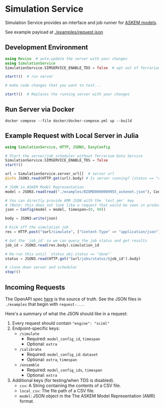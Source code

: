 # Simulation Service
Simulation Service provides an interface and job runner for [ASKEM models](https://github.com/DARPA-ASKEM/Model-Representations).

See example payload at [./examples/request.json](./examples/request.json)

## Development Environment

```julia
using Revise  # auto-update the server with your changes
using SimulationService
SimulationService.SIMSERVICE_ENABLE_TDS = false  # opt out of Terrarium Data Service

start!()  # run server

# make code changes that you want to test...

start!()  # Replaces the running server with your changes
```

## Run Server via Docker

```
docker compose --file docker/docker-compose.yml up --build
```

## Example Request with Local Server in Julia

```julia
using SimulationService, HTTP, JSON3, EasyConfig

# Start the server/job scheduler without Terrarium Data Service
SimulationService.SIMSERVICE_ENABLE_TDS = false
start!()

url = SimulationService.server_url[]  # server url
@info JSON3.read(HTTP.get(url).body) # Is server running? (status == "ok")

# JSON in ASKEM Model Representation
model = JSON3.read(read("./examples/BIOMD0000000955_askenet.json"), Config)

# You can directly provide AMR JSON with the `test_amr` key
# (Note: this does not look like a request that would be seen in production)
json = Config(model = model, timespan=(0, 90))

body = JSON3.write(json)

# Kick off the simulation job
res = HTTP.post("$url/simulate", ["Content-Type" => "application/json"]; body=body)

# Get the `job_id` so we can query the job status and get results
job_id = JSON3.read(res.body).simulation_id

# Re-run this until `status_obj.status == "done"`
status = JSON3.read(HTTP.get("$url/jobs/status/$job_id").body)

# close down server and scheduler
stop!()
```

## Incoming Requests

The OpenAPI spec [here](https://raw.githubusercontent.com/DARPA-ASKEM/simulation-api-spec/main/openapi.yaml) is the source of truth.  See the JSON files in `./examples` that begin with `request-...`.

Here's a summary of what the JSON should like in a request:

1. Every request should contain `"engine": "sciml"`
2. Endpoint-specific keys:
    - `/simulate`
        - Required: `model_config_id`, `timespan`
        - Optional: `extra`
    - `/calibrate`
        - Required: `model_config_id`: `dataset`
        - Optional: `extra`, `timespan`
    - `/ensemble`
        - Required: `model_config_ids`, `timespan`
        - Optional: `extra`
3. Additional keys (for testing/when TDS is disabled).
    - `csv`: A String containing the contents of a CSV file.
    - `local_csv`: The file path of a CSV file.
    - `model`: JSON object in the The ASKEM Model Representation (AMR) format.
